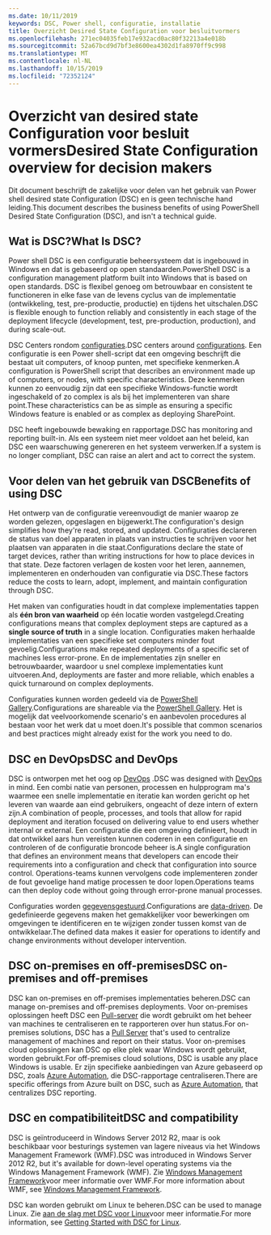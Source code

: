 ```yaml
---
ms.date: 10/11/2019
keywords: DSC, Power shell, configuratie, installatie
title: Overzicht Desired State Configuration voor besluitvormers
ms.openlocfilehash: 271ec04035feb17e932acd0ac80f32213a4e018b
ms.sourcegitcommit: 52a67bcd9d7bf3e8600ea4302d1fa8970ff9c998
ms.translationtype: MT
ms.contentlocale: nl-NL
ms.lasthandoff: 10/15/2019
ms.locfileid: "72352124"
---
```

# <a name="desired-state-configuration-overview-for-decision-makers"></a><span data-ttu-id="036ba-103">Overzicht van desired state Configuration voor besluit vormers</span><span class="sxs-lookup"><span data-stu-id="036ba-103">Desired State Configuration overview for decision makers</span></span>

<span data-ttu-id="036ba-104">Dit document beschrijft de zakelijke voor delen van het gebruik van Power shell desired state Configuration (DSC) en is geen technische hand leiding.</span><span class="sxs-lookup"><span data-stu-id="036ba-104">This document describes the business benefits of using PowerShell Desired State Configuration (DSC), and isn't a technical guide.</span></span>

## <a name="what-is-dsc"></a><span data-ttu-id="036ba-105">Wat is DSC?</span><span class="sxs-lookup"><span data-stu-id="036ba-105">What Is DSC?</span></span>

<span data-ttu-id="036ba-106">Power shell DSC is een configuratie beheersysteem dat is ingebouwd in Windows en dat is gebaseerd op open standaarden.</span><span class="sxs-lookup"><span data-stu-id="036ba-106">PowerShell DSC is a configuration management platform built into Windows that is based on open standards.</span></span> <span data-ttu-id="036ba-107">DSC is flexibel genoeg om betrouwbaar en consistent te functioneren in elke fase van de levens cyclus van de implementatie (ontwikkeling, test, pre-productie, productie) en tijdens het uitschalen.</span><span class="sxs-lookup"><span data-stu-id="036ba-107">DSC is flexible enough to function reliably and consistently in each stage of the deployment lifecycle (development, test, pre-production, production), and during scale-out.</span></span>

<span data-ttu-id="036ba-108">DSC Centers rondom [configuraties](../configurations/configurations.md).</span><span class="sxs-lookup"><span data-stu-id="036ba-108">DSC centers around [configurations](../configurations/configurations.md).</span></span> <span data-ttu-id="036ba-109">Een configuratie is een Power shell-script dat een omgeving beschrijft die bestaat uit computers, of knoop punten, met specifieke kenmerken.</span><span class="sxs-lookup"><span data-stu-id="036ba-109">A configuration is PowerShell script that describes an environment made up of computers, or nodes, with specific characteristics.</span></span> <span data-ttu-id="036ba-110">Deze kenmerken kunnen zo eenvoudig zijn dat een specifieke Windows-functie wordt ingeschakeld of zo complex is als bij het implementeren van share point.</span><span class="sxs-lookup"><span data-stu-id="036ba-110">These characteristics can be as simple as ensuring a specific Windows feature is enabled or as complex as deploying SharePoint.</span></span>

<span data-ttu-id="036ba-111">DSC heeft ingebouwde bewaking en rapportage.</span><span class="sxs-lookup"><span data-stu-id="036ba-111">DSC has monitoring and reporting built-in.</span></span> <span data-ttu-id="036ba-112">Als een systeem niet meer voldoet aan het beleid, kan DSC een waarschuwing genereren en het systeem verwerken.</span><span class="sxs-lookup"><span data-stu-id="036ba-112">If a system is no longer compliant, DSC can raise an alert and act to correct the system.</span></span>

## <a name="benefits-of-using-dsc"></a><span data-ttu-id="036ba-113">Voor delen van het gebruik van DSC</span><span class="sxs-lookup"><span data-stu-id="036ba-113">Benefits of using DSC</span></span>

<span data-ttu-id="036ba-114">Het ontwerp van de configuratie vereenvoudigt de manier waarop ze worden gelezen, opgeslagen en bijgewerkt.</span><span class="sxs-lookup"><span data-stu-id="036ba-114">The configuration's design simplifies how they're read, stored, and updated.</span></span> <span data-ttu-id="036ba-115">Configuraties declareren de status van doel apparaten in plaats van instructies te schrijven voor het plaatsen van apparaten in die staat.</span><span class="sxs-lookup"><span data-stu-id="036ba-115">Configurations declare the state of target devices, rather than writing instructions for how to place devices in that state.</span></span> <span data-ttu-id="036ba-116">Deze factoren verlagen de kosten voor het leren, aannemen, implementeren en onderhouden van configuratie via DSC.</span><span class="sxs-lookup"><span data-stu-id="036ba-116">These factors reduce the costs to learn, adopt, implement, and maintain configuration through DSC.</span></span>

<span data-ttu-id="036ba-117">Het maken van configuraties houdt in dat complexe implementaties tappen als **één bron van waarheid** op één locatie worden vastgelegd.</span><span class="sxs-lookup"><span data-stu-id="036ba-117">Creating configurations means that complex deployment steps are captured as a **single source of truth** in a single location.</span></span> <span data-ttu-id="036ba-118">Configuraties maken herhaalde implementaties van een specifieke set computers minder fout gevoelig.</span><span class="sxs-lookup"><span data-stu-id="036ba-118">Configurations make repeated deployments of a specific set of machines less error-prone.</span></span> <span data-ttu-id="036ba-119">En de implementaties zijn sneller en betrouwbaarder, waardoor u snel complexe implementaties kunt uitvoeren.</span><span class="sxs-lookup"><span data-stu-id="036ba-119">And, deployments are faster and more reliable, which enables a quick turnaround on complex deployments.</span></span>

<span data-ttu-id="036ba-120">Configuraties kunnen worden gedeeld via de [PowerShell Gallery](https://powershellgallery.com).</span><span class="sxs-lookup"><span data-stu-id="036ba-120">Configurations are shareable via the [PowerShell Gallery](https://powershellgallery.com).</span></span> <span data-ttu-id="036ba-121">Het is mogelijk dat veelvoorkomende scenario's en aanbevolen procedures al bestaan voor het werk dat u moet doen.</span><span class="sxs-lookup"><span data-stu-id="036ba-121">It's possible that common scenarios and best practices might already exist for the work you need to do.</span></span>

## <a name="dsc-and-devops"></a><span data-ttu-id="036ba-122">DSC en DevOps</span><span class="sxs-lookup"><span data-stu-id="036ba-122">DSC and DevOps</span></span>

<span data-ttu-id="036ba-123">DSC is ontworpen met het oog op [DevOps](http://blogs.technet.com/b/ashleymcglone/archive/2015/11/20/devops-for-n00bs-ie-windows-people.aspx) .</span><span class="sxs-lookup"><span data-stu-id="036ba-123">DSC was designed with [DevOps](http://blogs.technet.com/b/ashleymcglone/archive/2015/11/20/devops-for-n00bs-ie-windows-people.aspx) in mind.</span></span> <span data-ttu-id="036ba-124">Een combi natie van personen, processen en hulpprogram ma's waarmee een snelle implementatie en iteratie kan worden gericht op het leveren van waarde aan eind gebruikers, ongeacht of deze intern of extern zijn.</span><span class="sxs-lookup"><span data-stu-id="036ba-124">A combination of people, processes, and tools that allow for rapid deployment and iteration focused on delivering value to end users whether internal or external.</span></span> <span data-ttu-id="036ba-125">Een configuratie die een omgeving definieert, houdt in dat ontwikkel aars hun vereisten kunnen coderen in een configuratie en controleren of de configuratie broncode beheer is.</span><span class="sxs-lookup"><span data-stu-id="036ba-125">A single configuration that defines an environment means that developers can encode their requirements into a configuration and check that configuration into source control.</span></span> <span data-ttu-id="036ba-126">Operations-teams kunnen vervolgens code implementeren zonder de fout gevoelige hand matige processen te door lopen.</span><span class="sxs-lookup"><span data-stu-id="036ba-126">Operations teams can then deploy code without going through error-prone manual processes.</span></span>

<span data-ttu-id="036ba-127">Configuraties worden [gegevensgestuurd](../configurations/configData.md).</span><span class="sxs-lookup"><span data-stu-id="036ba-127">Configurations are [data-driven](../configurations/configData.md).</span></span> <span data-ttu-id="036ba-128">De gedefinieerde gegevens maken het gemakkelijker voor bewerkingen om omgevingen te identificeren en te wijzigen zonder tussen komst van de ontwikkelaar.</span><span class="sxs-lookup"><span data-stu-id="036ba-128">The defined data makes it easier for operations to identify and change environments without developer intervention.</span></span>

## <a name="dsc-on-premises-and-off-premises"></a><span data-ttu-id="036ba-129">DSC on-premises en off-premises</span><span class="sxs-lookup"><span data-stu-id="036ba-129">DSC on-premises and off-premises</span></span>

<span data-ttu-id="036ba-130">DSC kan on-premises en off-premises implementaties beheren.</span><span class="sxs-lookup"><span data-stu-id="036ba-130">DSC can manage on-premises and off-premises deployments.</span></span> <span data-ttu-id="036ba-131">Voor on-premises oplossingen heeft DSC een [Pull-server](../pull-server/pullServer.md) die wordt gebruikt om het beheer van machines te centraliseren en te rapporteren over hun status.</span><span class="sxs-lookup"><span data-stu-id="036ba-131">For on-premises solutions, DSC has a [Pull Server](../pull-server/pullServer.md) that's used to centralize management of machines and report on their status.</span></span> <span data-ttu-id="036ba-132">Voor on-premises cloud oplossingen kan DSC op elke plek waar Windows wordt gebruikt, worden gebruikt.</span><span class="sxs-lookup"><span data-stu-id="036ba-132">For off-premises cloud solutions, DSC is usable any place Windows is usable.</span></span>
<span data-ttu-id="036ba-133">Er zijn specifieke aanbiedingen van Azure gebaseerd op DSC, zoals [Azure Automation](https://azure.microsoft.com/en-us/documentation/services/automation/), die DSC-rapportage centraliseren.</span><span class="sxs-lookup"><span data-stu-id="036ba-133">There are specific offerings from Azure built on DSC, such as [Azure Automation](https://azure.microsoft.com/en-us/documentation/services/automation/), that centralizes DSC reporting.</span></span>

## <a name="dsc-and-compatibility"></a><span data-ttu-id="036ba-134">DSC en compatibiliteit</span><span class="sxs-lookup"><span data-stu-id="036ba-134">DSC and compatibility</span></span>

<span data-ttu-id="036ba-135">DSC is geïntroduceerd in Windows Server 2012 R2, maar is ook beschikbaar voor besturings systemen van lagere niveaus via het Windows Management Framework (WMF).</span><span class="sxs-lookup"><span data-stu-id="036ba-135">DSC was introduced in Windows Server 2012 R2, but it's available for down-level operating systems via the Windows Management Framework (WMF).</span></span> <span data-ttu-id="036ba-136">Zie [Windows Management Framework](/powershell/scripting/wmf/overview)voor meer informatie over WMF.</span><span class="sxs-lookup"><span data-stu-id="036ba-136">For more information about WMF, see [Windows Management Framework](/powershell/scripting/wmf/overview).</span></span>

<span data-ttu-id="036ba-137">DSC kan worden gebruikt om Linux te beheren.</span><span class="sxs-lookup"><span data-stu-id="036ba-137">DSC can be used to manage Linux.</span></span> <span data-ttu-id="036ba-138">Zie [aan de slag met DSC voor Linux](../getting-started/lnxGettingStarted.md)voor meer informatie.</span><span class="sxs-lookup"><span data-stu-id="036ba-138">For more information, see [Getting Started with DSC for Linux](../getting-started/lnxGettingStarted.md).</span></span>
